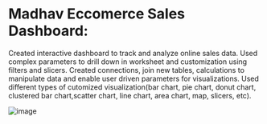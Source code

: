 # Madhav Eccomerce Sales Dashboard: 
Created interactive dashboard to track and analyze online sales data.
Used complex parameters to drill down in worksheet and customization using filters and slicers.
Created connections, join new tables, calculations to manipulate data and enable user driven parameters for visualizations.
Used different types of cutomized visualization(bar chart, pie chart, donut chart, clustered bar chart,scatter chart, line chart, area chart, map, slicers, etc).

![image](https://github.com/user-attachments/assets/de21f53c-b55e-4cc8-95ee-8174a5b61247)

